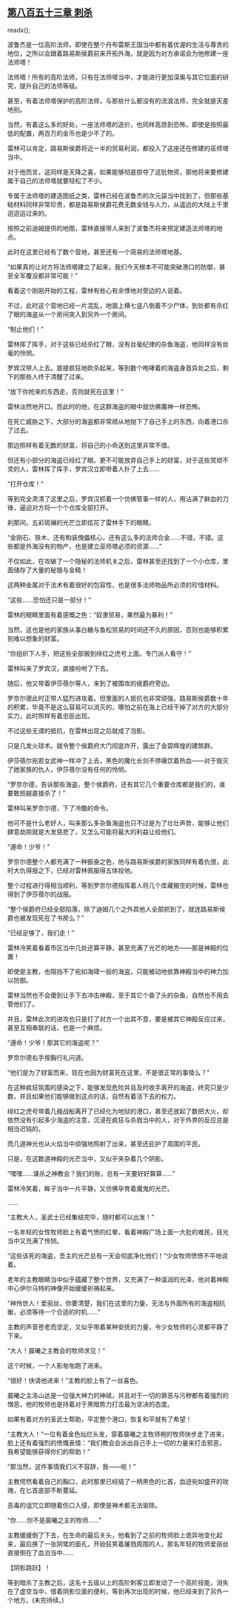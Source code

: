 ## [第八百五十三章 刺杀](https://www.xxbiquge.com/11_11222/9020307.html)
readx();

  波鲁杰是一位高阶法师，即使在整个丹布雷斯王国当中都有着优渥的生活与尊贵的地位，之所以会跟着路易斯侯爵前来开拓外海，就是因为对方承诺会为他修建一座法师塔！

  法师塔！所有的高阶法师，只有在法师塔当中，才能进行更加深奥与其它位面的研究，提升自己的法师等级。

  甚至，有着法师塔保护的高阶法师，与那些什么都没有的流浪法师，完全就是天差地别。

  当然，有着这么多的好处，一座法师塔的造价，也同样高昂到恐怖，即使是按照最低的配置，两百万的金币也是少不了的。

  雷林可以肯定，路易斯侯爵将近一半的贸易利润，都投入了这座还在修建的巫师塔当中。

  对于他而言，这同样是天降之喜，如果能够彻底掠夺了这批物资，那他将来要修建属于自己的法师塔就要轻松了不少。

  专属于法师塔的建造图纸之类，雷林已经在波鲁杰的次元袋当中找到了，但那些基础材料同样非常珍贵，都是路易斯侯爵花费无数金钱与人力，从遥远的大陆上千里迢迢运过来的。

  按照之前迪姆提供的地图，雷林直接带人来到了波鲁杰将来预定建造法师塔的地点。

  此时在这里已经有了数个营地，甚至还有一个简易的法师塔地基。

  “如果真的让对方将法师塔建立了起来，我们今天根本不可能突破港口的防御，甚至全军覆没都非常可能！”

  看着这个刚刚开始的工程，雷林有些心有余悸地对旁边的人说着。

  不过，此时这个营地已经一片混乱，地面上横七竖八倒着不少尸体，到处都有杀红了眼的海盗从一个房间突入到另外一个房间。

  “制止他们！”

  雷林挥了挥手，对于这些已经杀红了眼，没有丝毫纪律的杂鱼海盗，他同样没有丝毫的怜悯。

  罗宾汉带人上去。直接疯狂地砍杀起来，等到数个咆哮着的海盗身首异处之后，剩下的那些人终于清醒了过来。

  “放下你抢来的东西走，否则就死在这里！”

  雷林淡然地开口。而此时的他，在这群海盗的眼中就仿佛魔神一样恐怖。

  在死亡威胁之下，大部分的海盗都非常顺从地抛下了自己手上的东西，向着港口杀了过去。

  那边照样有着无数的财富，将自己的小命送到这里非常不值。

  但还有小部分的海盗已经红了眼。更不可能放弃自己手上的财富，对于这些冥顽不灵的人，雷林挥了挥手，罗宾汉立即带着人扑了上去……

  “打开仓库！”

  等到完全肃清了这里之后，罗宾汉抓着一个仿佛管事一样的人，用沾满了鲜血的刀锋，逼迫对方将一个个仓库全部打开。

  刹那间，五彩斑斓的光芒立即炫花了雷林手下的眼睛。

  “金刚石、铁木、还有构装傀儡核心，还有这么多的法师合金……不错，不错。这些都是外海没有的物产，也是建立巫师塔必须的资源……”

  不仅如此，在攻破了一个隐秘的法师机关之后，雷林甚至还找到了一个小仓库，里面储存了大量的秘银与金精！

  这两种金属对于法术有着很好的包容性，也是很多法师物品所必须的珍惜材料。

  “这些……恐怕还只是一部分！”

  雷林的眼睛里面有着感慨之色：“奴隶贸易，果然最为暴利！”

  当然，这也是他的家族从事白糖与鱼松贸易的时间还不久的原因，否则也能够积累到难以想象的财富。

  “你组织下人手，把这些全部搬到绯红之虎号上面。专门派人看守！”

  雷林叫来了罗宾汉，直接吩咐了下去。

  随后，他又带着伊莎蓓尔等人，来到了被围攻的侯爵府旁边。

  罗奈尔德此时正带人猛烈进攻着。但里面的人抵抗也非常顽强，路易斯侯爵数十年的积累，毕竟不是这么容易可以消灭的，哪怕之前在海上已经干掉了对方的大部分实力，此时照样有着忠臣出现。

  不过这些无谓的抵抗，在雷林出现之后就成了泡影。

  只是几发火球术。就令整个侯爵府大门彻底炸开，露出了金碧辉煌的建筑群。

  伊莎蓓尔宛若女武神一样冲了上去，黑色的魔化长剑不停痛饮着热血——对于毁灭了她家族的仇人，伊莎蓓尔没有任何的怜悯。

  “罗奈尔德，告诉那些海盗，整个侯爵府，还有其它几个重要仓库都是我们的，谁要敢觊觎直接杀了！”

  雷林叫来罗奈尔德，下了冷酷的命令。

  他可不是什么老好人，叫来那么多杂鱼海盗也只不过是为了壮壮声势，能够让他们肆意劫掠就是大发慈悲了，又怎么可能将最大的利益让给他们。

  “遵命！少爷！”

  罗奈尔德整个人都充满了一种振奋之色，他与路易斯侯爵的家族同样有着仇恨，此时大仇得报之下，已经对雷林佩服得五体投地。

  整个过程进行得相当顺利，等到罗奈尔德指挥着人将几个库藏搬空的时候，雷林也得到了伊莎蓓尔的战报。

  “整个侯爵府已经全部陷落，除了迪姆几个之外其他人全部抓到了，就连路易斯侯爵也被发现死在了书房么？”

  “已经足够了，我们走！”

  雷林冷笑着看着市区当中几处还算平静，甚至充满了光芒的地方——那是神殿的位置！

  即使是主教，也阻挡不了宛如海啸一般的海盗，只能被动地依靠神殿当中的神力加以防御。

  雷林当然也不会傻到让手下去冲击神殿，至于其它个昏了头的杂鱼，自然也不用去管他们了。

  并且，雷林此次的进攻也只是打了对方一个出其不意，要是被其它神殿反应过来，甚至互相串联的话，也是一个麻烦。

  “遵命！少爷！那其它的海盗呢？”

  罗奈尔德右手按胸行礼问道。

  “他们是为了财富而来，现在也因为财富死在这里，不是很正常的事情么？”

  在这种疯狂氛围的感染之下，能够发现危险并且及时收手离开的海盗，终究只是少数，并且如果他们能够做到这点的话，自然有着活下去的权力。

  绯红之虎号带着几艘战船离开了已经化为地狱的港口，甚至还放起了数把大火，却依然没有引起多少海盗的注意，沉浸在疯狂与杀戮当中的人，对于外界的反应总是相当迟钝的。

  而几道神光也从火焰当中顽强地照射了出来，甚至还庇护了周围的平民。

  只是，在这数道神殿的光芒当中，又似乎夹杂着几个阴影。

  “嘿嘿……谋杀之神教会？我们的账，总有一天要好好算算……”

  雷林冷笑着，眸子当中一片平静，又仿佛孕育着魔鬼的光芒。

  ……

  “主教大人，圣武士已经集结完毕，随时都可以出发！”

  一名年轻的女性牧师脸上有着气愤的红晕，看着神殿广场上面一大批的难民，目光当中又充满了怜悯。

  “这些该死的海盗，吾主的光芒总有一天会彻底净化他们！”少女牧师愤愤不平地说着。

  老年的主教眼睛当中似乎蕴藏了整个世界，又充满了一种温润的光泽，他对着神殿中心伊尔马特的神像开始缓缓祈祷起来。

  “神怜世人！爱丽丝，你要清楚，我们在这里的力量，无法与外面所有的海盗相抗衡，必须等待一个合适的时机……”

  主教的声音苍老而坚定，又似乎带着某种安抚的力量，令少女牧师的心灵都平静了下来。

  “大人！晨曦之主教会的牧师求见！”

  这个时候，一个人影匆匆跑了进来。

  “很好！快请他进来！”主教的脸上有了一丝喜色。

  晨曦之主洛山达是一位强大神力的神祗，并且对于一切的罪恶与污秽都有着强烈的憎恶，他的牧师也是持着对于黑暗势力打击最为坚决的态度。

  如果有着对方的圣武士帮助，平定整个港口，恢复和平就有了希望！

  “主教大人！”一位有着金色灿烂头发，穿着晨曦之主牧师袍的牧师快步走了进来，脸上还有着强烈的愤慨表情：“我们教会会派出自己手上一切的力量来打击邪恶，我希望能够获得你们的帮助！”

  “那当然，这件事情我们义不容辞，我——呃！”

  主教愕然看着自己的胸口，此时那里已经插了一柄黑色的匕首，血迹宛如盛开的玫瑰，在匕首底部不断蔓延。

  恶毒的诅咒立即随着伤口入侵，即使是神术都无法驱除。

  “你……你不是晨曦之主的牧师……”

  主教缓缓倒了下去，在生命的最后关头，他看到了之前的牧师脸上诡异地变化起来，最后换了一张阴骘的面孔，开始狂笑着屠戮周围的人，那名年轻的牧师爱丽丝直接倒在了血泊当中……

  【阴影跳跃】！

  等到暗杀了主教之后，这名十五级以上的高阶刺客立即发动了一个高阶技能，消失在了虚空当中，借着阴影位面的便利，等到再次出现的时候，他已经来到了另外一个地方。(未完待续。)

